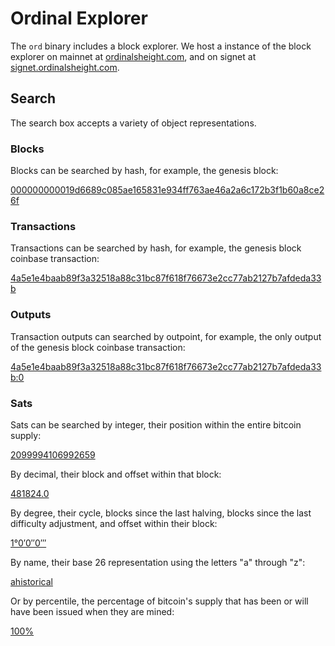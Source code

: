 Ordinal Explorer
================

The `ord` binary includes a block explorer. We host a instance of the block
explorer on mainnet at [ordinalsheight.com](https://ordinalsheight.com), and on signet at
[signet.ordinalsheight.com](https://signet.ordinalsheight.com).

Search
------

The search box accepts a variety of object representations.

### Blocks

Blocks can be searched by hash, for example, the genesis block:

[000000000019d6689c085ae165831e934ff763ae46a2a6c172b3f1b60a8ce26f](https://ordinalsheight.com/search/000000000019d6689c085ae165831e934ff763ae46a2a6c172b3f1b60a8ce26f)

### Transactions

Transactions can be searched by hash, for example, the genesis block coinbase
transaction:

[4a5e1e4baab89f3a32518a88c31bc87f618f76673e2cc77ab2127b7afdeda33b](https://ordinalsheight.com/search/4a5e1e4baab89f3a32518a88c31bc87f618f76673e2cc77ab2127b7afdeda33b)

### Outputs

Transaction outputs can searched by outpoint, for example, the only output of
the genesis block coinbase transaction:

[4a5e1e4baab89f3a32518a88c31bc87f618f76673e2cc77ab2127b7afdeda33b:0](https://ordinalsheight.com/search/4a5e1e4baab89f3a32518a88c31bc87f618f76673e2cc77ab2127b7afdeda33b:0)

### Sats

Sats can be searched by integer, their position within the entire bitcoin
supply:

[2099994106992659](https://ordinalsheight.com/search/2099994106992659)

By decimal, their block and offset within that block:

[481824.0](https://ordinalsheight.com/search/481824.0)

By degree, their cycle, blocks since the last halving, blocks since the last
difficulty adjustment, and offset within their block:

[1°0′0″0‴](https://ordinalsheight.com/search/1°0′0″0‴)

By name, their base 26 representation using the letters "a" through "z":

[ahistorical](https://ordinalsheight.com/search/ahistorical)

Or by percentile, the percentage of bitcoin's supply that has been or will have
been issued when they are mined:

[100%](https://ordinalsheight.com/search/100%)
